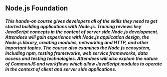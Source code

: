 ## Node.js Foundation

##### This hands-on course gives developers all of the skills they need to get started building applications with Node.js. Training reviews key JavaScript concepts in the context of server side Node.js development. Attendees will gain experience with Node.js application design, the Node.js library, creating modules, networking and HTTP, and other important topics. The course also examines the Node.js ecosystem, including npm, testing frameworks, web service frameworks, data access and testing technologies. Attendees will also explore the nature of CommonJS and workflows which allow JavaScript modules to operate in the context of client and server side applications.